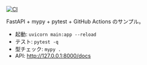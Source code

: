 [![CI](https://github.com/TakuyaTakahashi1/mlops_try/actions/workflows/ci.yml/badge.svg)](https://github.com/TakuyaTakahashi1/mlops_try/actions/workflows/ci.yml)

FastAPI + mypy + pytest + GitHub Actions のサンプル。
- 起動: `uvicorn main:app --reload`
- テスト: `pytest -q`
- 型チェック: `mypy .`
- API: http://127.0.0.1:8000/docs

